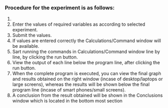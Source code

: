 ### Procedure for the experiment is as follows:

1. 
2. Enter the values of required variables as according to selected experiment.
3. Submit the values.
4. If values are entered correctly the Calculations/Command window will be available.
5. Sart running the commands in Calculations/Command window line by line, by clicking the run button.
6. View the output of each line below the program line, after clicking the run button.
7. When the complete program is executed, you can view the final graph and results obtained on the right window (incase of desktop/laptops or large screens), whereas the results will be shown below the final program line (incase of smart phones/small screens).
8. A conclusion from the result obtained will be shown in the Conclusions window which is located in the bottom most section
